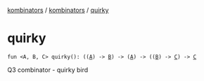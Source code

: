 [kombinators](../index.md) / [kombinators](index.md) / [quirky](./quirky.md)

# quirky

`fun <A, B, C> quirky(): ((`[`A`](quirky.md#A)`) -> `[`B`](quirky.md#B)`) -> (`[`A`](quirky.md#A)`) -> ((`[`B`](quirky.md#B)`) -> `[`C`](quirky.md#C)`) -> `[`C`](quirky.md#C)

Q3 combinator - quirky bird

